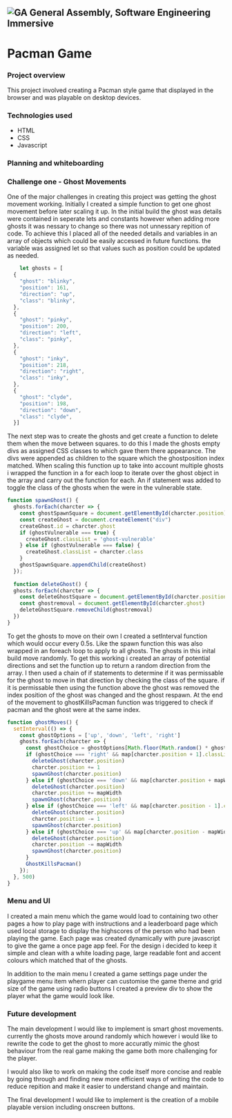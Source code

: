 ## ![GA](https://cloud.githubusercontent.com/assets/40461/8183776/469f976e-1432-11e5-8199-6ac91363302b.png) General Assembly, Software Engineering Immersive
# Pacman Game

### Project overview 

This project involved creating a Pacman style game that displayed in the browser and was playable on desktop devices.  


### Technologies used 
* HTML
* CSS
* Javascript 


### Planning and whiteboarding 


### Challenge one - Ghost Movements

One of the major challenges in creating this project was getting the ghost movement working. Initially I created a simple function to get one ghost movement before later scaling it up. In the initial build the ghost was details were contained in seperate lets and constants however when adding more ghosts it was nessary to change so there was not unnessary repition of code. To achieve this I placed all of the needed details and variables in an array of objects which could be easily accessed in future functions. the variable was assigned let so that values such as position could be updated as needed. 

```js
    let ghosts = [
  {
    "ghost": "blinky",
    "position": 161,
    "direction": "up",
    "class": "blinky",
  },
  {
    "ghost": "pinky",
    "position": 200,
    "direction": "left",
    "class": "pinky",
  },
  {
    "ghost": "inky",
    "position": 218,
    "direction": "right",
    "class": "inky",
  },
  {
    "ghost": "clyde",
    "position": 198,
    "direction": "down",
    "class": "clyde",
  }]
```

The next step was to create the ghosts and get create a function to delete them when the move between squares. to do this I made the ghosts empty divs as assigned CSS classes to which gave them there appearance. The divs were appended as children to the square which the ghostposition index matched. When scaling this function up to take into account multiple ghosts i wrapped the function in a for each loop to iterate over the ghost object in the array and carry out the function for each. An if statement was added to toggle the class of the ghosts when the were in the vulnerable state.


```js
function spawnGhost() {
  ghosts.forEach(charcter => {
    const ghostSpawnSquare = document.getElementById(charcter.position)
    const createGhost = document.createElement("div")
    createGhost.id = charcter.ghost
    if (ghostVulnerable === true) {
      createGhost.classList = 'ghost-vulnerable'
    } else if (ghostVulnerable === false) {
      createGhost.classList = charcter.class
    }
    ghostSpawnSquare.appendChild(createGhost)
  });
  
  function deleteGhost() {
  ghosts.forEach(charcter => {
    const deleteGhostSquare = document.getElementById(charcter.position)
    const ghostremoval = document.getElementById(charcter.ghost)
    deleteGhostSquare.removeChild(ghostremoval)
  })
}
```


To get the ghosts to move on their own I created a setInterval function which would occur every 0.5s. Like the spawn function this was also wrapped in an foreach loop to apply to all ghosts. The ghosts in this inital build move randomly. To get this working i created an array of potential directions and set the function up to return a random direction from the array. I then used a chain of if statements to determine if it was permissable for the ghost to move in that direction by checking the class of the square. if it is permissable then using the function above the ghost was removed the index position of the ghost was changed and the ghost respawn. At the end of the movement to ghostKillsPacman function was triggered to check if pacman and the ghost were at the same index.

```js 
function ghostMoves() {
  setInterval(() => {
    const ghostOptions = ['up', 'down', 'left', 'right']
    ghosts.forEach(charcter => {
      const ghostChoice = ghostOptions[Math.floor(Math.random() * ghostOptions.length)]
      if (ghostChoice === 'right' && map[charcter.position + 1].classList.contains('path') || ghostChoice === 'right' && map[charcter.position + 1].classList.contains('path-retro')) {
        deleteGhost(charcter.position)
        charcter.position += 1
        spawnGhost(charcter.position)
      } else if (ghostChoice === 'down' && map[charcter.position + mapWidth].classList.contains('path') || ghostChoice === 'down' && map[charcter.position + mapWidth].classList.contains('path-retro')) {
        deleteGhost(charcter.position)
        charcter.position += mapWidth
        spawnGhost(charcter.position)
      } else if (ghostChoice === 'left' && map[charcter.position - 1].classList.contains('path') || ghostChoice === 'left' && map[charcter.position - 1].classList.contains('path-retro')) {
        deleteGhost(charcter.position)
        charcter.position -= 1
        spawnGhost(charcter.position)
      } else if (ghostChoice === 'up' && map[charcter.position - mapWidth].classList.contains('path') || ghostChoice === 'up' && map[charcter.position - mapWidth].classList.contains('path-retro') || ghostChoice === 'up' && map[charcter.position - mapWidth].classList.contains('door-retro') || ghostChoice === 'up' && map[charcter.position - mapWidth].classList.contains('door')) {
        deleteGhost(charcter.position)
        charcter.position -= mapWidth
        spawnGhost(charcter.position)
      }
      GhostKillsPacman()
    });
  }, 500)
}
```

### Menu and UI 

I created a main menu which the game would load to containing two other pages a how to play page with instructions and a leaderboard page which used local storage to display the highscores of the person who had been playing the game. Each page was created dynamically with pure javascript to give the game a once page app feel. For the design i decided to keep it simple and clean with a white loading page, large readable font and accent colours which matched that of the ghosts.

In addition to the main menu I created a game settings page under the playgame menu item whern player can customise the game theme and grid size of the game using radio buttons I created a preview div to show the player what the game would look like.  

### Future development

The main development I would like to implement is smart ghost movements. currently the ghosts move around randomly which however i would like to rewrite the code to get the ghost to more accuratly mimic the ghost behaviour from the real game making the game both more challenging for the player.

I would also like to work on making the code itself more concise and reable by going through and finding new more efficient ways of writing the code to reduce repition and make it easier to understand change and maintain. 

The final development I would like to implement is the creation of a mobile playable version including onscreen buttons.
